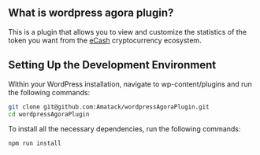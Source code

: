 ## What is wordpress agora plugin?

This is a plugin that allows you to view and customize the statistics of the token you want from the [eCash](https://e.cash) cryptocurrency ecosystem.

## Setting Up the Development Environment

Within your WordPress installation, navigate to wp-content/plugins and run the following commands:

```bash
git clone git@github.com:Amatack/wordpressAgoraPlugin.git
cd wordpressAgoraPlugin
```
To install all the necessary dependencies, run the following commands:
```bash
npm run install
```